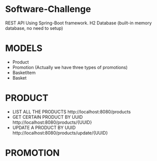 # Software-Challenge
REST API Using Spring-Boot framework.
H2 Database (built-in memory database, no need to setup)

# MODELS
  - Product
  - Promotion (Actually we have three types of promotions)
  - BasketItem
  - Basket

# PRODUCT
  - LIST ALL THE PRODUCTS http://localhost:8080/products
  - GET CERTAIN PRODUCT BY UUID http://localhost:8080/products/{UUID}
  - UPDATE A PRODUCT BY UUID http://localhost:8080/products/update/{UUID}
# PROMOTION
